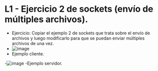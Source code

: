 # L1 - Ejercicio 2 de sockets (envío de múltiples archivos).

- Ejercicio: Copiar el ejemplo 2 de sockets que trata sobre el envío de archivos y luego modificarlo para que se puedan enviar múltiples archivos de una vez.
- ![image](https://user-images.githubusercontent.com/55300309/202886028-e3ea695f-e8fd-4001-ac5c-991809f6688d.png)
- Ejemplo cliente.

-![image](https://user-images.githubusercontent.com/55300309/202886043-71b11a71-16fd-4b22-aa58-0b6f946d8811.png)
-Ejemplo servidor.
